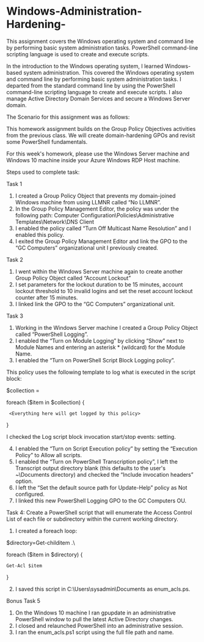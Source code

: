 # Windows-Administration-Hardening-
This assignment covers the Windows operating system and command line by performing basic system administration tasks. PowerShell command-line scripting language is used to create and execute scripts. 

In the introduction to the Windows operating system, I learned Windows-based system administration. This covered the Windows operating system and command line by performing basic system administration tasks. I departed from the standard command line by using the PowerShell command-line scripting language to create and execute scripts. I also manage Active Directory Domain Services and secure a Windows Server domain.


The Scenario for this assignment was as follows:

This homework assignment builds on the Group Policy Objectives activities from the previous class.  We will create domain-hardening GPOs and revisit some PowerShell fundamentals.

For this week's homework, please use the Windows Server machine and Windows 10 machine inside your Azure Windows RDP Host machine.


Steps used to complete task:

Task 1
1.	I created a Group Policy Object that prevents my domain-joined Windows machine from using LLMNR called “No LLMNR”.
2.	In the Group Policy Management Editor, the policy was under the following path: Computer Configuration\Policies\Administrative Templates\Network\DNS Client
3.	I enabled the policy called “Turn Off Multicast Name Resolution” and I enabled this policy.
4.	I exited the Group Policy Management Editor and link the GPO to the “GC Computers” organizational unit I previously created.


Task 2
1.	I went within the Windows Server machine again to create another Group Policy Object called “Account Lockout”
2.	I set parameters for the lockout duration to be 15 minutes, account lockout threshold to 10 invalid logins and set the reset account lockout counter after 15 minutes.
3.	I linked link the GPO to the “GC Computers” organizational unit.


Task 3
1.	Working in the Windows Server machine I created a Group Policy Object  called “PowerShell Logging”.
2.	I enabled the “Turn on Module Logging” by clicking “Show” next to Module Names and entering an asterisk * (wildcard) for the Module Name.
3.	I enabled the “Turn on PowerShell Script Block Logging policy”.

This policy uses the following template to log what is executed in the script block:

$collection = 

   foreach ($item in $collection) {
   
     <Everything here will get logged by this policy>
     
}

I checked the Log script block invocation start/stop events: setting.
  
4.	I enabled the “Turn on Script Execution policy” by setting the “Execution Policy” to Allow all scripts.
5.	I enabled the “Turn on PowerShell Transcription policy”,  I left the Transcript output directory blank (this defaults to the user's ~\Documents directory) and checked the “Include invocation headers” option.
6.	I left the “Set the default source path for Update-Help” policy as Not configured.
7.	I linked this new PowerShell Logging GPO to the GC Computers OU.

  

Task 4: Create a PowerShell script that will enumerate the Access Control List of each file or subdirectory within the current working directory. 
1.	I created a foreach loop:
  
$directory=Get-childitem .\

foreach ($item in $directory) {

	Get-Acl $item
	
}

  
2.	I saved this script in C:\Users\sysadmin\Documents as enum_acls.ps.
  
  
Bonus Task 5 
1.	On the Windows 10 machine I ran gpupdate in an administrative PowerShell window to pull the latest Active Directory changes.
2.	I closed and relaunched PowerShell into an administrative session.
3.	I ran  the enum_acls.ps1 script using the full file path and name.
